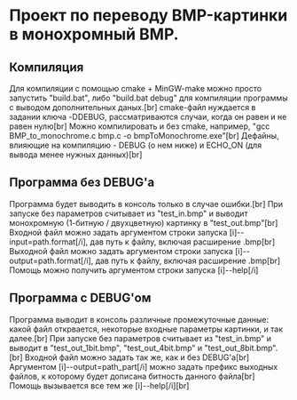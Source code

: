 # Проект по переводу BMP-картинки в монохромный BMP.
## Компиляция
Для компиляции с помощью cmake + MinGW-make можно просто запустить "build.bat", либо "build.bat debug" для компиляции программы с выводом дополнительных даных.[br]
cmake-файл нуждается в задании ключа -DDEBUG, рассматриваются случаи, когда он равен и не равен нулю[br]
Можно компилировать и без cmake, например, "gcc BMP_to_monochrome.c bmp.c -o bmpToMonochrome.exe"[br]
Дефайны, влияющие на компиляцию - DEBUG (о нем ниже) и ECHO_ON (для вывода менее нужных данных)[br]
## Программа без DEBUG'а
Программа будет выводить в консоль только в случае ошибки.[br]
При запуске без параметров считывает из "test_in.bmp" и выводит монохромную (1-битную / двухцветную) картинку в "test_out.bmp"[br]
Входной файл можно задать аргументом строки запуска [i]--input=path.format[/i], дав путь к файлу, включая расширение .bmp[br]
Выходной файл можно задать аргументом строки запуска [i]--output=path.format[/i], дав путь к файлу, включая расширение .bmp[br]
Помощь можно получить аргументом строки запуска [i]--help[/i]
## Программа с DEBUG'ом
Программа выводит в консоль различные промежуточные данные: какой файл открвается, некоторые входные параметры картинки, и так далее.[br]
При запуске без параметров считывает из "test_in.bmp" и выводит в "test_out_1bit.bmp", "test_out_4bit.bmp" и "test_out_8bit.bmp".[br]
Входной файл можно задать так же, как и без DEBUG'а[br]
Аргументом [i]--output=path_part[/i] можно задать префикс выходных файлов, к которому будет дописана битность данного файла[br]
Помощь вызывается все тем же [i]--help[/i][br]